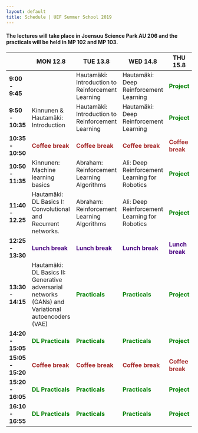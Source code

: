 ```yaml
---
layout: default
title: Schedule | UEF Summer School 2019
---
```



#### The lectures will take place in Joensuu Science Park AU 206 and the practicals will be held in MP 102 and MP 103. 


|                   | MON 12.8                                          | TUE 13.8                                                | WED 14.8                                          | THU 15.8                                          | FRI 16.8                                          |
|-------------------|---------------------------------------------------|---------------------------------------------------------|---------------------------------------------------|---------------------------------------------------|---------------------------------------------------|
| **9:00 - 9:45**   |                                                   | Hautamäki: Introduction to Reinforcement Learning | Hautamäki: Deep Reinforcement Learning                | <span style="color:green">**Project**</span> | <span style="color:green">**Project**</span>                                    |
| **9:50 - 10:35**  | Kinnunen & Hautamäki: Introduction                |  Hautamäki: Introduction to Reinforcement Learning |  Hautamäki: Deep Reinforcement Learning   | <span style="color:green">**Project**</span> | <span style="color:green">**Project**</span>                                              |
| **10:35 - 10:50** | <span style="color:brown">**Coffee break**</span> | <span style="color:brown">**Coffee break**</span>       | <span style="color:brown">**Coffee break**</span> | <span style="color:brown">**Coffee break**</span> | <span style="color:brown">**Coffee break**</span> |
| **10:50 - 11:35** | Kinnunen: Machine learning basics                           | Abraham: Reinforcement Learning Algorithms                    | Ali: Deep Reinforcement Learning for Robotics               |  <span style="color:green">**Project**</span> | <span style="color:green">**Project**</span>                                   |
| **11:40 - 12.25** | Hautamäki: DL Basics I: Convolutional and Recurrent networks.                    | Abraham: Reinforcement Learning Algorithms                    | Ali: Deep Reinforcement Learning for Robotics               |                     <span style="color:green">**Project**</span> | <span style="color:green">**Project**</span>                 |
| **12:25 - 13:30** | <span style="color:indigo">**Lunch break**</span>   | <span style="color:indigo">**Lunch break**</span>         | <span style="color:indigo">**Lunch break**</span>   | <span style="color:indigo">**Lunch break**</span>   | <span style="color:indigo">**Lunch break**</span>   |
| **13:30 - 14:15** | Hautamäki: DL Basics II: Generative adversarial networks (GANs) and Variational autoencoders (VAE)                   |  <span style="color:green">**Practicals**</span>          |  <span style="color:green">**Practicals**</span>                     | <span style="color:green">**Project**</span>   | <span style="color:green">**Project**</span>   |
| **14:20 - 15:05** | <span style="color:green">**DL Practicals**</span>                  |  <span style="color:green">**Practicals**</span>         |  <span style="color:green">**Practicals**</span>                     | <span style="color:green">**Project**</span>   | <span style="color:green">**Project**</span>   |
| **15:05 - 15:20** | <span style="color:brown">**Coffee break**</span> | <span style="color:brown">**Coffee break**</span>       | <span style="color:brown">**Coffee break**</span> | <span style="color:brown">**Coffee break**</span> | <span style="color:brown">**Coffee break**</span> |
| **15:20 - 16:05** | <span style="color:green">**DL Practicals**</span>                    | <span style="color:green">**Practicals**</span>         | <span style="color:green">**Practicals**</span>             | <span style="color:green">**Project**</span>   | <span style="color:green">**Project**</span>   |
| **16:10 - 16:55** | <span style="color:green">**DL Practicals**</span>                    | <span style="color:green">**Practicals**</span>         |  <span style="color:green">**Practicals**</span>             | <span style="color:green">**Project**</span>   | <span style="color:green">**Project**</span>   |

